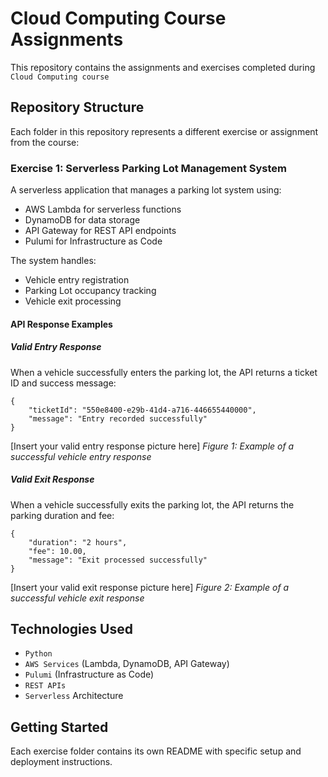 # Cloud Computing Course Assignments

This repository contains the assignments and exercises completed during `Cloud Computing course`


## Repository Structure
Each folder in this repository represents a different exercise or assignment from the course:

### Exercise 1: Serverless Parking Lot Management System
A serverless application that manages a parking lot system using:
- AWS Lambda for serverless functions
- DynamoDB for data storage
- API Gateway for REST API endpoints
- Pulumi for Infrastructure as Code

The system handles:
- Vehicle entry registration
- Parking Lot occupancy tracking
- Vehicle exit processing

#### API Response Examples

##### Valid Entry Response
When a vehicle successfully enters the parking lot, the API returns a ticket ID and success message:
```
{
    "ticketId": "550e8400-e29b-41d4-a716-446655440000",
    "message": "Entry recorded successfully"
}
```

[Insert your valid entry response picture here]
*Figure 1: Example of a successful vehicle entry response*

##### Valid Exit Response
When a vehicle successfully exits the parking lot, the API returns the parking duration and fee:
```
{
    "duration": "2 hours",
    "fee": 10.00,
    "message": "Exit processed successfully"
}
```

[Insert your valid exit response picture here]
*Figure 2: Example of a successful vehicle exit response*

## Technologies Used
- `Python`
- `AWS Services` (Lambda, DynamoDB, API Gateway)
- `Pulumi` (Infrastructure as Code)
- `REST APIs`
- `Serverless` Architecture

## Getting Started
Each exercise folder contains its own README with specific setup and deployment instructions.